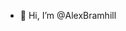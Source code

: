 - 👋 Hi, I’m @AlexBramhill
<!---
AlexBramhill/AlexBramhill is a ✨ special ✨ repository because its `README.md` (this file) appears on your GitHub profile.
You can click the Preview link to take a look at your changes.
--->
